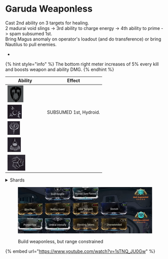 # Garuda Weaponless

Cast 2nd ability on 3 targets for healing.\
2 madurai void slings -> 3rd ability to charge energy -> 4th ability to prime -> spam subsumed 1st.\
Bring Magus anomaly on operator's loadout (and do transference) or bring Nautilus to pull enemies.

*

{% hint style="info" %}
The bottom right meter increases of 5% every kill and boosts weapon and ability DMG.
{% endhint %}

<table><thead><tr><th width="111">Ability</th><th>Effect</th></tr></thead><tbody><tr><td><img src="../.gitbook/assets/image (29).png" alt="" data-size="original"></td><td></td></tr><tr><td><img src="../.gitbook/assets/image (11).png" alt="" data-size="original"></td><td>SUBSUMED 1st, Hydroid. <br></td></tr><tr><td><img src="../.gitbook/assets/image (28).png" alt="" data-size="original"></td><td></td></tr><tr><td><img src="../.gitbook/assets/image (26).png" alt="" data-size="original"></td><td></td></tr><tr><td><img src="../.gitbook/assets/image (27).png" alt="" data-size="original"></td><td></td></tr></tbody></table>



<details>

<summary>Shards</summary>

![](<../.gitbook/assets/image (16).png>)![](<../.gitbook/assets/image (17).png>)![](<../.gitbook/assets/image (19).png>)![](<../.gitbook/assets/image (18).png>)![](<../.gitbook/assets/image (20).png>)

</details>

<figure><img src="../.gitbook/assets/image (22).png" alt=""><figcaption><p>Build weaponless, but range constrained</p></figcaption></figure>

{% embed url="https://www.youtube.com/watch?v=1sTNQ_JU0Gw" %}

